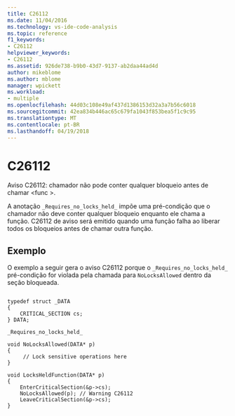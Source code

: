 ```yaml
---
title: C26112
ms.date: 11/04/2016
ms.technology: vs-ide-code-analysis
ms.topic: reference
f1_keywords:
- C26112
helpviewer_keywords:
- C26112
ms.assetid: 926de738-b9b0-43d7-9137-ab2daa44ad4d
author: mikeblome
ms.author: mblome
manager: wpickett
ms.workload:
- multiple
ms.openlocfilehash: 44d03c108e49af437d1386153d32a3a7b56c6018
ms.sourcegitcommit: 42ea834b446ac65c679fa1043f853bea5f1c9c95
ms.translationtype: MT
ms.contentlocale: pt-BR
ms.lasthandoff: 04/19/2018
---
```

# <a name="c26112"></a>C26112
Aviso C26112: chamador não pode conter qualquer bloqueio antes de chamar \<func >.

 A anotação `_Requires_no_locks_held_` impõe uma pré-condição que o chamador não deve conter qualquer bloqueio enquanto ele chama a função. C26112 de aviso será emitido quando uma função falha ao liberar todos os bloqueios antes de chamar outra função.

## <a name="example"></a>Exemplo
 O exemplo a seguir gera o aviso C26112 porque o `_Requires_no_locks_held_` pré-condição for violada pela chamada para `NoLocksAllowed` dentro da seção bloqueada.

```

typedef struct _DATA
{
    CRITICAL_SECTION cs;
} DATA;

_Requires_no_locks_held_

void NoLocksAllowed(DATA* p)
{
     // Lock sensitive operations here
}

void LocksHeldFunction(DATA* p)
{
    EnterCriticalSection(&p->cs);
    NoLocksAllowed(p); // Warning C26112
    LeaveCriticalSection(&p->cs);
}

```